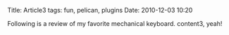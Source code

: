 Title: Article3
tags: fun, pelican, plugins
Date: 2010-12-03 10:20

Following is a review of my favorite mechanical keyboard.
content3, yeah!
